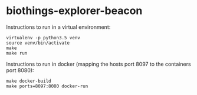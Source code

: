 # biothings-explorer-beacon
Instructions to run in a virtual environment:
```
virtualenv -p python3.5 venv
source venv/bin/activate
make
make run
```
Instructions to run in docker (mapping the hosts port 8097 to the containers port 8080):
```
make docker-build
make ports=8097:8080 docker-run
```
